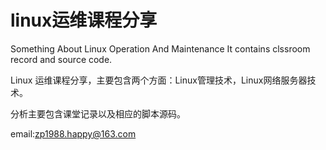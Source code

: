 # linux运维课程分享
Something About Linux Operation And Maintenance
It contains clssroom record and source code.

Linux 运维课程分享，主要包含两个方面：Linux管理技术，Linux网络服务器技术。

分析主要包含课堂记录以及相应的脚本源码。

email:zp1988.happy@163.com